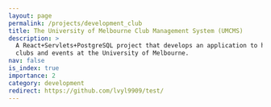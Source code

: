 ```yaml
---
layout: page
permalink: /projects/development_club
title: The University of Melbourne Club Management System (UMCMS)
description: >
  A React+Servlets+PostgreSQL project that develops an application to help students efficiently manage campus 
  clubs and events at the University of Melbourne.
nav: false
is_index: true
importance: 2
category: development
redirect: https://github.com/lvyl9909/test/
---
```

